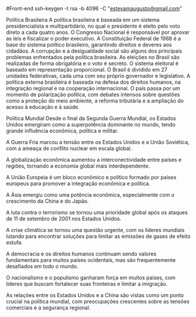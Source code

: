 #Front-end
ssh-keygen -t rsa -b 4096 -C "estevamaugusto@gmail.com"

Política Brasileira
A política brasileira é baseada em um sistema presidencialista e multipartidário, no qual o presidente é eleito pelo voto direto a cada quatro anos. O Congresso Nacional é responsável por aprovar as leis e fiscalizar o poder executivo. A Constituição Federal de 1988 é a base do sistema político brasileiro, garantindo direitos e deveres aos cidadãos. A corrupção e a desigualdade social são alguns dos principais problemas enfrentados pela política brasileira. As eleições no Brasil são realizadas de forma obrigatória e o voto é secreto. O sistema eleitoral é baseado em representação proporcional. O Brasil é dividido em 27 unidades federativas, cada uma com seu próprio governador e legislativo. A política externa brasileira é baseada na defesa dos direitos humanos, na integração regional e na cooperação internacional. O país passa por um momento de polarização política, com debates intensos sobre questões como a proteção do meio ambiente, a reforma tributária e a ampliação do acesso à educação e à saúde.

Política Mundial
Desde o final da Segunda Guerra Mundial, os Estados Unidos emergiram como a superpotência dominante no mundo, tendo grande influência econômica, política e militar.

A Guerra Fria marcou a tensão entre os Estados Unidos e a União Soviética, com a ameaça de conflito nuclear em escala global.

A globalização econômica aumentou a interconectividade entre países e regiões, tornando a economia global mais interdependente.

A União Europeia é um bloco econômico e político formado por países europeus para promover a integração econômica e política.

A Ásia emergiu como uma potência econômica, especialmente com o crescimento da China e do Japão.

A luta contra o terrorismo se tornou uma prioridade global após os ataques de 11 de setembro de 2001 nos Estados Unidos.

A crise climática se tornou uma questão urgente, com os líderes mundiais lutando para encontrar soluções para limitar as emissões de gases de efeito estufa.

A democracia e os direitos humanos continuam sendo valores fundamentais para muitos países ocidentais, mas são frequentemente desafiados em todo o mundo.

O nacionalismo e o populismo ganharam força em muitos países, com líderes que buscam fortalecer suas fronteiras e limitar a imigração.

As relações entre os Estados Unidos e a China são vistas como um ponto crucial na política mundial, com preocupações crescentes sobre as tensões comerciais e a segurança regional.
